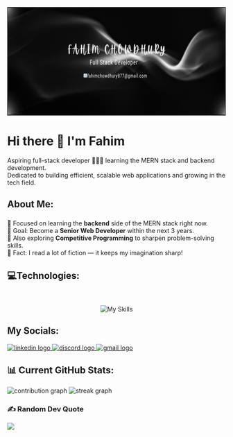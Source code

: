 <div align="center">
  <img height="250" src="https://github.com/Fahimchowdhury23/Fahimchowdhury23/blob/main/Fahim%20chowdhury.png"  />
</div>

# Hi there 👋 I'm Fahim

<p align="left">
Aspiring full-stack developer 👨🏽‍💻 learning the MERN stack and backend development. <br>
Dedicated to building efficient, scalable web applications and growing in the tech field.
</p>

## About Me:

###
<p align="left">
🧠 Focused on learning the <strong>backend</strong> side of the MERN stack right now.<br>
🎯 Goal: Become a <strong>Senior Web Developer</strong> within the next 3 years.<br>
🏹 Also exploring <strong>Competitive Programming</strong> to sharpen problem-solving skills.<br>
🎲 Fact: I read a lot of fiction — it keeps my imagination sharp!
</p>

## 💻Technologies:
<br>
<div align="center">
  
![My Skills](https://go-skill-icons.vercel.app/api/icons?i=js,react,firebase,jwt,axios,nodejs,express,mongodb,git,npm,vercel,html,css,tailwind,vite&perline=5)

</div>

## My Socials:

<div align="left">
  <a href="https://www.linkedin.com/in/fahim-chowdhury-369933368/" target="_blank">
    <img src="https://raw.githubusercontent.com/maurodesouza/profile-readme-generator/master/src/assets/icons/social/linkedin/default.svg" width="52" height="40" alt="linkedin logo"/>
  </a>
  
<a href="discordapp.com/users/879041544181649500" target="_blank">
<img src="https://raw.githubusercontent.com/maurodesouza/profile-readme-generator/master/src/assets/icons/social/discord/default.svg" width="52" height="40" alt="discord logo"  />
  </a>
  
  <a href="mailto:fahimchowdhury877@gmail.com" target="_blank">
    <img src="https://raw.githubusercontent.com/maurodesouza/profile-readme-generator/master/src/assets/icons/social/gmail/default.svg" width="52" height="40" alt="gmail logo"/>
  </a>
</div>

## 📊 Current GitHub Stats:

<div align="center flex gap-3">
  <img src="https://github-readme-stats.vercel.app/api?username=FahimChowdhury23&theme=nightowl&hide_border=false&include_all_commits=false&count_private=false" height="160" alt="contribution graph"/>
  
  <img src="https://nirzak-streak-stats.vercel.app/?user=FahimChowdhury23&theme=nightowl&hide_border=false" height="160" alt="streak graph"/>
</div>

### ✍️ Random Dev Quote
![](https://quotes-github-readme.vercel.app/api?type=horizontal&theme=merko)
